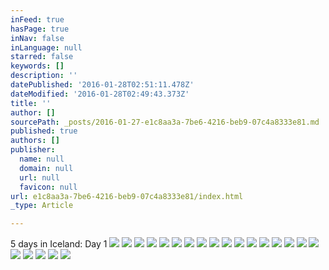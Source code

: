 ```yaml
---
inFeed: true
hasPage: true
inNav: false
inLanguage: null
starred: false
keywords: []
description: ''
datePublished: '2016-01-28T02:51:11.478Z'
dateModified: '2016-01-28T02:49:43.373Z'
title: ''
author: []
sourcePath: _posts/2016-01-27-e1c8aa3a-7be6-4216-beb9-07c4a8333e81.md
published: true
authors: []
publisher:
  name: null
  domain: null
  url: null
  favicon: null
url: e1c8aa3a-7be6-4216-beb9-07c4a8333e81/index.html
_type: Article

---
```

5 days in Iceland: Day 1 ![](https://the-grid-user-content.s3-us-west-2.amazonaws.com/4fef72b7-2fb6-4218-8678-79178656de69.jpg)
![](https://the-grid-user-content.s3-us-west-2.amazonaws.com/94efc96d-c6b9-4158-8580-81802091ef68.jpg)
![](https://the-grid-user-content.s3-us-west-2.amazonaws.com/c4406827-10b9-431c-876d-e4cbca6f996f.JPG)
![](https://the-grid-user-content.s3-us-west-2.amazonaws.com/a2a89cda-8cf2-4de0-9658-329e5ba06f06.gif)
![](https://the-grid-user-content.s3-us-west-2.amazonaws.com/7dd056f5-9350-419f-84be-7af332dd63e1.JPG)
![](https://the-grid-user-content.s3-us-west-2.amazonaws.com/f0674d9f-786b-4d9a-ae02-f22e75e165e1.jpg)
![](https://the-grid-user-content.s3-us-west-2.amazonaws.com/ace24329-f574-4c39-aadc-0a5af36c202b.JPG)
![](https://the-grid-user-content.s3-us-west-2.amazonaws.com/cf49786a-5a4d-4255-80f4-3176716d1a26.jpg)
![](https://the-grid-user-content.s3-us-west-2.amazonaws.com/c570ab28-2c42-49b7-9840-8b45fddbf029.jpg)
![](https://the-grid-user-content.s3-us-west-2.amazonaws.com/92a2d86c-4270-41d1-892f-5da0ee9e0815.jpg)
![](https://the-grid-user-content.s3-us-west-2.amazonaws.com/3bb0f344-d256-48ec-955b-e1ea67704c71.jpg)
![](https://the-grid-user-content.s3-us-west-2.amazonaws.com/1dacf348-0028-4f8b-99e7-f87bf7ffe882.jpg)
![](https://the-grid-user-content.s3-us-west-2.amazonaws.com/b82464f6-debb-4a79-a703-b46574cdebb0.jpg)
![](https://the-grid-user-content.s3-us-west-2.amazonaws.com/426b9de3-7bb5-4c30-8094-2ff8ff170e13.jpg)
![](https://the-grid-user-content.s3-us-west-2.amazonaws.com/9c24b2da-fddc-4499-a21c-4118b0df163b.jpg)
![](https://the-grid-user-content.s3-us-west-2.amazonaws.com/1f8db2f5-3b72-407c-a33b-20f6daf1c00d.jpg)
![](https://the-grid-user-content.s3-us-west-2.amazonaws.com/68e4d9d9-1f1e-4276-9def-a337fb059366.jpg)
![](https://the-grid-user-content.s3-us-west-2.amazonaws.com/b6cbc8dc-b74b-4456-9800-625e28549ee8.jpg)
![](https://the-grid-user-content.s3-us-west-2.amazonaws.com/0d70d96f-3627-44ab-9e1e-a458048b51b6.jpg)
![](https://the-grid-user-content.s3-us-west-2.amazonaws.com/a4231ddd-10a2-4bce-b0be-553627f5e087.jpg)
![](https://the-grid-user-content.s3-us-west-2.amazonaws.com/102f6144-66f1-49db-8074-c8ad94e7d474.jpg)
![](https://the-grid-user-content.s3-us-west-2.amazonaws.com/bad115c9-9ed2-493e-a8d7-5e6b1c87daa1.jpg)